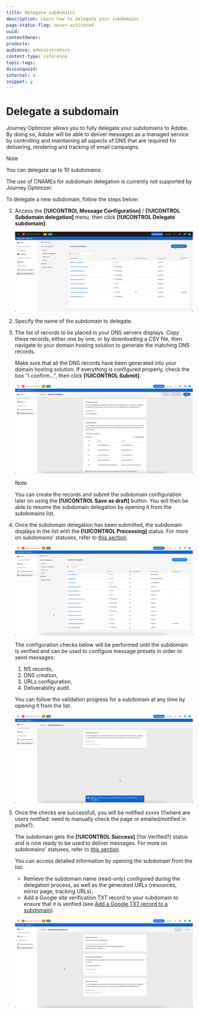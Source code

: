 ```yaml
---
title: Delegate subdomains
description: Learn how to delegate your subdomains
page-status-flag: never-activated
uuid: 
contentOwner:
products:
audience: administrators
content-type: reference
topic-tags: 
discoiquuid:
internal: n
snippet: y
---
```


# Delegate a subdomain

Journey Optimizer allows you to fully delegate your subdomains to Adobe. By doing so, Adobe will be able to deliver messages as a managed service by controlling and maintaining all aspects of DNS that are required for delivering, rendering and tracking of email campaigns.

>[!NOTE]
>
>You can delegate up to 10 subdomains.
>
>The use of CNAMEs for subdomain delegation is currently not supported by Journey Optimizer.

To delegate a new subdomain, follow the steps below:

1. Access the **[!UICONTROL Message Configuration]** / **[!UICONTROL Subdomain delegation]** menu, then click **[!UICONTROL Delegate subdomain]**.

    ![](../assets/subdomain-delegate.png)

1. Specify the name of the subdomain to delegate.

1. The list of records to be placed in your DNS servers displays. Copy these records, either one by one, or by downloading a CSV file, then navigate to your domain hosting solution to generate the matching DNS records.

    Make sure that all the DNS records have been generated into your domain hosting solution. If everything is configured properly, check the box "I confirm...", then click **[!UICONTROL Submit]**.

    ![](../assets/subdomain-submit.png)

    >[!NOTE]
    >
    >You can create the records and submit the subdomain configuration later on using the **[!UICONTROL Save as draft]** button. You will then be able to resume the subdomain delegation by opening it from the subdomains list.

1. Once the subdomain delegation has been submitted, the subdomain displays in the list with the **[!UICONTROL Processing]** status. For more on subdomains' statuses, refer to [this section](access-subdomains.md).

    ![](../assets/subdomain-processing.png)

    The configuration checks below will be performed until the subdomain is verified and can be used to configure message presets in order to send messages:

    1. NS records,
    1. DNS creation,
    1. URLs configuration,
    1. Deliverability audit.

    You can follow the validation progress for a subdomain at any time by opening it from the list.

    ![](../assets/subdomain-processing-steps.png)

1. Once the checks are successfull, you will be notified xxxxx (!!where are users notified: need to manually check the page or emailed/notified in pulse?).

    The subdomain gets the **[!UICONTROL Success]** (!!or Verified?) status and is now ready to be used to deliver messages. For more on subdomains' statuses, refer to [this section](access-subdomains.md).

    You can access detailed information by opening the subdomain from the list:
    
    * Retrieve the subdomain name (read-only) configured during the delegation process, as well as the generated URLs (resources, mirror page, tracking URLs),
    * Add a Google site verification TXT record to your subdomain to ensure that it is verified (see [Add a Google TXT record to a subdomain](google-txt.md)). 
    
    ![](../assets/subdomain-delegated.png)
